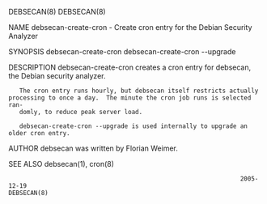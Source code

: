 DEBSECAN(8)                                                                                                                            DEBSECAN(8)

NAME
       debsecan-create-cron - Create cron entry for the Debian Security Analyzer

SYNOPSIS
       debsecan-create-cron
       debsecan-create-cron --upgrade

DESCRIPTION
       debsecan-create-cron creates a cron entry for debsecan, the Debian security analyzer.

       The cron entry runs hourly, but debsecan itself restricts actually processing to once a day.  The minute the cron job runs is selected ran‐
       domly, to reduce peak server load.

       debsecan-create-cron --upgrade is used internally to upgrade an older cron entry.

AUTHOR
       debsecan was written by Florian Weimer.

SEE ALSO
       debsecan(1), cron(8)

                                                                    2005-12-19                                                         DEBSECAN(8)
